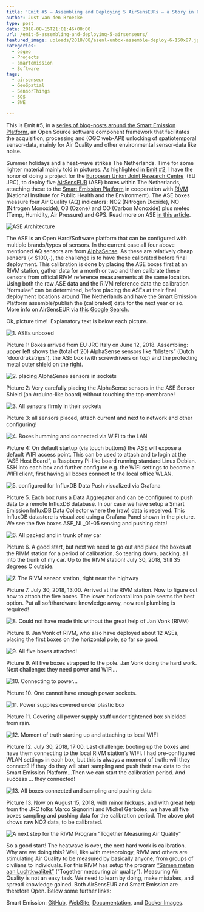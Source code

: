 ```yaml
---
title: 'Emit #5 – Assembling and Deploying 5 AirSensEURs – a Story in Pictures'
author: Just van den Broecke
type: post
date: 2018-08-15T21:01:46+00:00
url: /emit-5-assembling-and-deploying-5-airsenseurs/
featured_image: uploads/2018/08/asenl-unbox-assemble-deploy-6-150x87.jpg
categories:
  - osgeo
  - Projects
  - smartemission
  - Software
tags:
  - airsenseur
  - GeoSpatial
  - SensorThings
  - SOS
  - SWE

---
```

This is Emit #5, in a [series of blog-posts around the Smart Emission Platform][14], an Open Source software component framework that facilitates the acquisition, processing and (OGC web-API) unlocking of spatiotemporal sensor-data, mainly for Air Quality and other environmental sensor-data like noise.

Summer holidays and a heat-wave strikes The Netherlands. Time for some lighter material mainly told in pictures. As highlighted in [Emit #2][1], I have the honor of doing a project for the [European Union Joint Research Centre][2]  (EU JRC), to deploy five [AirSensEUR][3] (ASE) boxes within The Netherlands, attaching these to the [Smart Emission Platform][4] in cooperation with [RIVM][5] (National Institute for Public Health and the Environment). The ASE boxes measure four Air Quality (AQ) indicators: NO2 (Nitrogen Dioxide), NO (Nitrogen Monoxide), O3 (Ozone) and CO (Carbon Monoxide) plus meteo (Temp, Humidity, Air Pressure) and GPS. Read more on ASE [in this article][6].

![ASE Architecture](/uploads/2018/08/ase-arch.jpg)
<!--
<div id="attachment_801" style="width: 996px" class="wp-caption aligncenter">
  <img aria-describedby="caption-attachment-801" loading="lazy" class="size-full wp-image-801" src="uploads/2018/08/ase-arch.jpg" alt="" width="986" height="771" srcset="https://justobjects.nl/wp-content/uploads/2018/08/ase-arch.jpg 986w, https://justobjects.nl/wp-content/uploads/2018/08/ase-arch-300x235.jpg 300w, https://justobjects.nl/wp-content/uploads/2018/08/ase-arch-768x601.jpg 768w, https://justobjects.nl/wp-content/uploads/2018/08/ase-arch-150x117.jpg 150w" sizes="(max-width: 986px) 100vw, 986px" />

  <p id="caption-attachment-801" class="wp-caption-text">
    ASE Architecture
  </p>
</div>
-->

The ASE is an Open Hard/Software platform that can be configured with multiple brands/types of sensors. In the current case all four above mentioned AQ sensors are from [AlphaSense][7]. As these are relatively cheap sensors (< $100,-), the challenge is to have these calibrated before final deployment. This calibration is done by placing the ASE boxes first at an RIVM station, gather data for a month or two and then calibrate these sensors from official RIVM reference measurements at the same location. Using both the raw ASE data and the RIVM reference data the calibration &#8220;formulae&#8221; can be determined, before placing the ASEs at their final deployment locations around The Netherlands and have the Smart Emission Platform assemble/publish the (calibrated) data for the next year or so. More info on AirSensEUR via [this Google Search][8].

Ok, picture time!  Explanatory text is below each picture.

![1. ASEs unboxed](/uploads/2018/08/asenl-unbox-assemble-deploy-9.jpg)
<!--
<div id="attachment_787" style="width: 1034px" class="wp-caption aligncenter">
  <img aria-describedby="caption-attachment-787" loading="lazy" class="wp-image-787 size-full" src="uploads/2018/08/asenl-unbox-assemble-deploy-9.jpg" alt="" width="1024" height="768" srcset="https://justobjects.nl/wp-content/uploads/2018/08/asenl-unbox-assemble-deploy-9.jpg 1024w, https://justobjects.nl/wp-content/uploads/2018/08/asenl-unbox-assemble-deploy-9-300x225.jpg 300w, https://justobjects.nl/wp-content/uploads/2018/08/asenl-unbox-assemble-deploy-9-768x576.jpg 768w, https://justobjects.nl/wp-content/uploads/2018/08/asenl-unbox-assemble-deploy-9-150x113.jpg 150w" sizes="(max-width: 1024px) 100vw, 1024px" />

  <p id="caption-attachment-787" class="wp-caption-text">
    1. ASEs unboxed
  </p>
</div>
-->

Picture 1: Boxes arrived from EU JRC Italy on June 12, 2018. Assembling: upper left shows the (total of 20) AlphaSense sensors like &#8220;blisters&#8221; (Dutch &#8220;doordrukstrips&#8221;), the ASE box (with screwdrivers on top) and the protecting metal outer shield on the right.

![2. placing AlphaSense sensors in sockets](/uploads/2018/08/asenl-unbox-assemble-deploy-11.jpg)
<!--
<div id="attachment_788" style="width: 1034px" class="wp-caption aligncenter">
  <img aria-describedby="caption-attachment-788" loading="lazy" class="wp-image-788 size-full" src="uploads/2018/08/asenl-unbox-assemble-deploy-11.jpg" alt="" width="1024" height="784" srcset="https://justobjects.nl/wp-content/uploads/2018/08/asenl-unbox-assemble-deploy-11.jpg 1024w, https://justobjects.nl/wp-content/uploads/2018/08/asenl-unbox-assemble-deploy-11-300x230.jpg 300w, https://justobjects.nl/wp-content/uploads/2018/08/asenl-unbox-assemble-deploy-11-768x588.jpg 768w, https://justobjects.nl/wp-content/uploads/2018/08/asenl-unbox-assemble-deploy-11-150x115.jpg 150w" sizes="(max-width: 1024px) 100vw, 1024px" />

  <p id="caption-attachment-788" class="wp-caption-text">
    2. placing AlphaSense sensors in sockets
  </p>
</div>
-->

Picture 2: Very carefully placing the AlphaSense sensors in the ASE Sensor Shield (an Arduino-like board) without touching the top-membrane!

![3. All sensors firmly in their sockets](/uploads/2018/08/asenl-unbox-assemble-deploy-12.jpg)
<!--
<div id="attachment_790" style="width: 1034px" class="wp-caption aligncenter">
  <img aria-describedby="caption-attachment-790" loading="lazy" class="size-full wp-image-790" src="uploads/2018/08/asenl-unbox-assemble-deploy-12.jpg" alt="" width="1024" height="830" srcset="https://justobjects.nl/wp-content/uploads/2018/08/asenl-unbox-assemble-deploy-12.jpg 1024w, https://justobjects.nl/wp-content/uploads/2018/08/asenl-unbox-assemble-deploy-12-300x243.jpg 300w, https://justobjects.nl/wp-content/uploads/2018/08/asenl-unbox-assemble-deploy-12-768x623.jpg 768w, https://justobjects.nl/wp-content/uploads/2018/08/asenl-unbox-assemble-deploy-12-150x122.jpg 150w" sizes="(max-width: 1024px) 100vw, 1024px" />

  <p id="caption-attachment-790" class="wp-caption-text">
    3. All sensors firmly in their sockets
  </p>
</div>
-->

Picture 3: all sensors placed, attach current and next to network and other configuring!

![4. Boxes humming and connected via WIFI to the LAN](/uploads/2018/08/asenl-unbox-assemble-deploy-2.jpg)
<!--
<div id="attachment_791" style="width: 1034px" class="wp-caption aligncenter">
  <img aria-describedby="caption-attachment-791" loading="lazy" class="size-full wp-image-791" src="uploads/2018/08/asenl-unbox-assemble-deploy-2.jpg" alt="" width="1024" height="771" srcset="https://justobjects.nl/wp-content/uploads/2018/08/asenl-unbox-assemble-deploy-2.jpg 1024w, https://justobjects.nl/wp-content/uploads/2018/08/asenl-unbox-assemble-deploy-2-300x226.jpg 300w, https://justobjects.nl/wp-content/uploads/2018/08/asenl-unbox-assemble-deploy-2-768x578.jpg 768w, https://justobjects.nl/wp-content/uploads/2018/08/asenl-unbox-assemble-deploy-2-150x113.jpg 150w" sizes="(max-width: 1024px) 100vw, 1024px" />

  <p id="caption-attachment-791" class="wp-caption-text">
    4. Boxes humming and connected via WIFI to the LAN
  </p>
</div>
-->

Picture 4: On default startup (via touch buttons) the ASE will expose a default WIFI access point. This can be used to attach and to login at the &#8220;ASE Host Board&#8221;, a Raspberry Pi-like board running standard Linux Debian. SSH into each box and further configure e.g. the WIFI settings to become a WIFI client, first having all boxes connect to the local office WLAN.

![5. configured for InfluxDB Data Push visualized via Grafana](/uploads/2018/08/asenl-unbox-assemble-deploy-1.jpg)
<!--
<div id="attachment_792" style="width: 1034px" class="wp-caption aligncenter">
  <img aria-describedby="caption-attachment-792" loading="lazy" class="size-full wp-image-792" src="uploads/2018/08/asenl-unbox-assemble-deploy-1.jpg" alt="" width="1024" height="715" srcset="https://justobjects.nl/wp-content/uploads/2018/08/asenl-unbox-assemble-deploy-1.jpg 1024w, https://justobjects.nl/wp-content/uploads/2018/08/asenl-unbox-assemble-deploy-1-300x209.jpg 300w, https://justobjects.nl/wp-content/uploads/2018/08/asenl-unbox-assemble-deploy-1-768x536.jpg 768w, https://justobjects.nl/wp-content/uploads/2018/08/asenl-unbox-assemble-deploy-1-150x105.jpg 150w" sizes="(max-width: 1024px) 100vw, 1024px" />

  <p id="caption-attachment-792" class="wp-caption-text">
    5. configured for InfluxDB Data Push visualized via Grafana
  </p>
</div>
-->

Picture 5. Each box runs a Data Aggregator and can be configured to push data to a remote InfluxDB database. In our case we have setup a Smart Emission InfluxDB Data Collector where the (raw) data is received. This InfluxDB datastore is visualized using a Grafana Panel shown in the picture. We see the five boxes ASE\_NL\_01-05 sensing and pushing data!

![6. All packed and in trunk of my car](/uploads/2018/08/asenl-unbox-assemble-deploy-4.jpg)
<!--
<div id="attachment_795" style="width: 1034px" class="wp-caption aligncenter">
  <img aria-describedby="caption-attachment-795" loading="lazy" class="wp-image-795 size-full" src="uploads/2018/08/asenl-unbox-assemble-deploy-4.jpg" alt="" width="1024" height="633" srcset="https://justobjects.nl/wp-content/uploads/2018/08/asenl-unbox-assemble-deploy-4.jpg 1024w, https://justobjects.nl/wp-content/uploads/2018/08/asenl-unbox-assemble-deploy-4-300x185.jpg 300w, https://justobjects.nl/wp-content/uploads/2018/08/asenl-unbox-assemble-deploy-4-768x475.jpg 768w, https://justobjects.nl/wp-content/uploads/2018/08/asenl-unbox-assemble-deploy-4-150x93.jpg 150w" sizes="(max-width: 1024px) 100vw, 1024px" />

  <p id="caption-attachment-795" class="wp-caption-text">
    6. All packed and in trunk of my car
  </p>
</div>
-->

Picture 6. A good start, but next we need to go out and place the boxes at the RIVM station for a period of calibration. So tearing down, packing, all into the trunk of my car. Up to the RIVM station! July 30, 2018, Still 35 degrees C outside.

![7. The RIVM sensor station, right near the highway](/uploads/2018/08/asenl-unbox-assemble-deploy-3.jpg)
<!--
<div id="attachment_796" style="width: 1034px" class="wp-caption aligncenter">
  <img aria-describedby="caption-attachment-796" loading="lazy" class="size-full wp-image-796" src="uploads/2018/08/asenl-unbox-assemble-deploy-3.jpg" alt="" width="1024" height="613" srcset="https://justobjects.nl/wp-content/uploads/2018/08/asenl-unbox-assemble-deploy-3.jpg 1024w, https://justobjects.nl/wp-content/uploads/2018/08/asenl-unbox-assemble-deploy-3-300x180.jpg 300w, https://justobjects.nl/wp-content/uploads/2018/08/asenl-unbox-assemble-deploy-3-768x460.jpg 768w, https://justobjects.nl/wp-content/uploads/2018/08/asenl-unbox-assemble-deploy-3-250x150.jpg 250w, https://justobjects.nl/wp-content/uploads/2018/08/asenl-unbox-assemble-deploy-3-150x90.jpg 150w" sizes="(max-width: 1024px) 100vw, 1024px" />

  <p id="caption-attachment-796" class="wp-caption-text">
    7. The RIVM sensor station, right near the highway
  </p>
</div>
-->

Picture 7. July 30, 2018, 13:00. Arrived at the RIVM station. Now to figure out how to attach the five boxes. The lower horizontal iron pole seems the best option. Put all soft/hardware knowledge away, now real plumbing is required!

![8. Could not have made this without the great help of Jan Vonk (RIVM)](/uploads/2018/08/asenl-unbox-assemble-deploy-5.jpg)
<!--
<div id="attachment_797" style="width: 1034px" class="wp-caption aligncenter">
  <img aria-describedby="caption-attachment-797" loading="lazy" class="size-full wp-image-797" src="uploads/2018/08/asenl-unbox-assemble-deploy-5.jpg" alt="" width="1024" height="598" srcset="https://justobjects.nl/wp-content/uploads/2018/08/asenl-unbox-assemble-deploy-5.jpg 1024w, https://justobjects.nl/wp-content/uploads/2018/08/asenl-unbox-assemble-deploy-5-300x175.jpg 300w, https://justobjects.nl/wp-content/uploads/2018/08/asenl-unbox-assemble-deploy-5-768x449.jpg 768w, https://justobjects.nl/wp-content/uploads/2018/08/asenl-unbox-assemble-deploy-5-150x88.jpg 150w" sizes="(max-width: 1024px) 100vw, 1024px" />

  <p id="caption-attachment-797" class="wp-caption-text">
    8. Could not have made this without the great help of Jan Vonk (RIVM)
  </p>
</div>
-->

Picture 8. Jan Vonk of RIVM, who also have deployed about 12 ASEs, placing the first boxes on the horizontal pole, so far so good.

![9. All five boxes attached!](/uploads/2018/08/asenl-unbox-assemble-deploy-6-1.jpg)
<!--
<div id="attachment_798" style="width: 1034px" class="wp-caption aligncenter">
  <img aria-describedby="caption-attachment-798" loading="lazy" class="size-full wp-image-798" src="uploads/2018/08/asenl-unbox-assemble-deploy-6-1.jpg" alt="" width="1024" height="596" srcset="https://justobjects.nl/wp-content/uploads/2018/08/asenl-unbox-assemble-deploy-6-1.jpg 1024w, https://justobjects.nl/wp-content/uploads/2018/08/asenl-unbox-assemble-deploy-6-1-300x175.jpg 300w, https://justobjects.nl/wp-content/uploads/2018/08/asenl-unbox-assemble-deploy-6-1-768x447.jpg 768w, https://justobjects.nl/wp-content/uploads/2018/08/asenl-unbox-assemble-deploy-6-1-150x87.jpg 150w" sizes="(max-width: 1024px) 100vw, 1024px" />

  <p id="caption-attachment-798" class="wp-caption-text">
    9. All five boxes attached!
  </p>
</div>
-->

Picture 9. All five boxes strapped to the pole. Jan Vonk doing the hard work. Next challenge: they need power and WIFI&#8230;

![10. Connecting to power&#8230;](/uploads/2018/08/asenl-unbox-assemble-deploy-7.jpg)
<!--
<div id="attachment_803" style="width: 1034px" class="wp-caption aligncenter">
  <img aria-describedby="caption-attachment-803" loading="lazy" class="wp-image-803 size-full" src="uploads/2018/08/asenl-unbox-assemble-deploy-7.jpg" alt="" width="1024" height="649" srcset="https://justobjects.nl/wp-content/uploads/2018/08/asenl-unbox-assemble-deploy-7.jpg 1024w, https://justobjects.nl/wp-content/uploads/2018/08/asenl-unbox-assemble-deploy-7-300x190.jpg 300w, https://justobjects.nl/wp-content/uploads/2018/08/asenl-unbox-assemble-deploy-7-768x487.jpg 768w, https://justobjects.nl/wp-content/uploads/2018/08/asenl-unbox-assemble-deploy-7-150x95.jpg 150w" sizes="(max-width: 1024px) 100vw, 1024px" />

  <p id="caption-attachment-803" class="wp-caption-text">
    10. Connecting to power&#8230;
  </p>
</div>
-->

Picture 10. One cannot have enough power sockets.

![11. Power supplies covered under plastic box](/uploads/2018/08/asenl-unbox-assemble-deploy-1-1.jpg)
<!--
<div id="attachment_804" style="width: 1034px" class="wp-caption aligncenter">
  <img aria-describedby="caption-attachment-804" loading="lazy" class="size-full wp-image-804" src="uploads/2018/08/asenl-unbox-assemble-deploy-1-1.jpg" alt="" width="1024" height="714" srcset="https://justobjects.nl/wp-content/uploads/2018/08/asenl-unbox-assemble-deploy-1-1.jpg 1024w, https://justobjects.nl/wp-content/uploads/2018/08/asenl-unbox-assemble-deploy-1-1-300x209.jpg 300w, https://justobjects.nl/wp-content/uploads/2018/08/asenl-unbox-assemble-deploy-1-1-768x536.jpg 768w, https://justobjects.nl/wp-content/uploads/2018/08/asenl-unbox-assemble-deploy-1-1-150x105.jpg 150w" sizes="(max-width: 1024px) 100vw, 1024px" />

  <p id="caption-attachment-804" class="wp-caption-text">
    11. Power supplies covered under plastic box.
  </p>
</div>
-->

Picture 11. Covering all power supply stuff under tightened box shielded from rain.

![12. Moment of truth starting up and attaching to local WIFI](/uploads/2018/08/asenl-unbox-assemble-deploy-8.jpg)
<!--
<div id="attachment_805" style="width: 1034px" class="wp-caption aligncenter">
  <img aria-describedby="caption-attachment-805" loading="lazy" class="size-full wp-image-805" src="uploads/2018/08/asenl-unbox-assemble-deploy-8.jpg" alt="" width="1024" height="606" srcset="https://justobjects.nl/wp-content/uploads/2018/08/asenl-unbox-assemble-deploy-8.jpg 1024w, https://justobjects.nl/wp-content/uploads/2018/08/asenl-unbox-assemble-deploy-8-300x178.jpg 300w, https://justobjects.nl/wp-content/uploads/2018/08/asenl-unbox-assemble-deploy-8-768x455.jpg 768w, https://justobjects.nl/wp-content/uploads/2018/08/asenl-unbox-assemble-deploy-8-150x89.jpg 150w" sizes="(max-width: 1024px) 100vw, 1024px" />

  <p id="caption-attachment-805" class="wp-caption-text">
    12. Moment of truth starting up and attaching to local WIFI
  </p>
</div>
-->

Picture 12. July 30, 2018, 17:00. Last challenge: booting up the boxes and have them connecting to the local RIVM station&#8217;s WIFI. I had pre-configured WLAN settings in each box, but this is always a moment of truth: will they connect? If they do they will start sampling and push their raw data to the Smart Emission Platform&#8230;Then we can start the calibration period. And success ... they connected!

![13. All boxes connected and sampling and pushing data](/uploads/2018/08/grafana-all-pushing.jpg)
<!--
<div id="attachment_807" style="width: 1034px" class="wp-caption aligncenter">
  <img aria-describedby="caption-attachment-807" loading="lazy" class="size-full wp-image-807" src="uploads/2018/08/grafana-all-pushing.jpg" alt="" width="1024" height="323" srcset="https://justobjects.nl/wp-content/uploads/2018/08/grafana-all-pushing.jpg 1024w, https://justobjects.nl/wp-content/uploads/2018/08/grafana-all-pushing-300x95.jpg 300w, https://justobjects.nl/wp-content/uploads/2018/08/grafana-all-pushing-768x242.jpg 768w, https://justobjects.nl/wp-content/uploads/2018/08/grafana-all-pushing-150x47.jpg 150w" sizes="(max-width: 1024px) 100vw, 1024px" />

  <p id="caption-attachment-807" class="wp-caption-text">
    13. All boxes connected and sampling and pushing data.
  </p>
</div>
-->

Picture 13. Now on August 15, 2018, with minor hickups, and with great help from the JRC folks Marco Signorini and Michel Gerboles, we have all five boxes sampling and pushing data for the calibration period. The above plot shows raw NO2 data, to be calibrated.

![A next step for the RIVM Program &#8220;Together Measuring Air Quality&#8221;](/uploads/2018/08/samenmeten-tweet.jpg)
<!--
<div id="attachment_810" style="width: 596px" class="wp-caption aligncenter">
  <img aria-describedby="caption-attachment-810" loading="lazy" class="size-full wp-image-810" src="uploads/2018/08/samenmeten-tweet.jpg" alt="" width="586" height="427" srcset="https://justobjects.nl/wp-content/uploads/2018/08/samenmeten-tweet.jpg 586w, https://justobjects.nl/wp-content/uploads/2018/08/samenmeten-tweet-300x219.jpg 300w, https://justobjects.nl/wp-content/uploads/2018/08/samenmeten-tweet-150x109.jpg 150w" sizes="(max-width: 586px) 100vw, 586px" />

  <p id="caption-attachment-810" class="wp-caption-text">
    A next step for the RIVM Program &#8220;Together Measuring Air Quality&#8221;.
  </p>
</div>
-->

So a good start! The heatwave is over, the next hard work is calibration. Why are we doing this? Well, like with meteorology, RIVM and others are stimulating Air Quality to be measured by basically anyone, from groups of civilians to individuals. For this RIVM has setup the program [&#8220;Samen meten aan Luchtkwaliteit&#8221;][9] (&#8220;Together measuring air quality&#8221;). Measuring Air Quality is not an easy task. We need to learn by doing, make mistakes, and spread knowledge gained. Both AirSensEUR and Smart Emission are therefore Open. Below some further links:

Smart Emission: [GitHub][10], [WebSite][11], [Documentation][12], and [Docker Images][13].

 [1]: http://justobjects.nl/emit-2/
 [2]: https://ec.europa.eu/info/departments/joint-research-centre_en
 [3]: https://airsenseur.org/
 [4]: http://data.smartemission.nl/
 [5]: https://www.rivm.nl/
 [6]: http://publications.jrc.ec.europa.eu/repository/bitstream/JRC109337/jrc109337_airsenseur_part_c_jrc_technical_report_inspire.pdf
 [7]: http://www.alphasense.com/
 [8]: https://www.google.com/search?q=airsenseur
 [9]: https://www.samenmetenaanluchtkwaliteit.nl/
 [10]: https://github.com/smartemission
 [11]: http://data.smartemission.nl
 [12]: http://data.smartemission.nl/docs
 [13]: https://hub.docker.com/u/smartemission/
 [14]: /category/smartemission/
